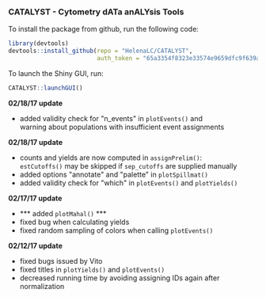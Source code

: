 ### CATALYST - Cytometry dATa anALYsis Tools

To install the package from github, run the following code:

```r
library(devtools)
devtools::install_github(repo = "HelenaLC/CATALYST", 
                         auth_token = "65a3354f8323e33574e9659dfc9f639a47149e47")
```

To launch the Shiny GUI, run:

```r
CATALYST::launchGUI()
```

**02/18/17 update**

- added validity check for "n_events" in `plotEvents()` and  
  warning about populations with insufficient event assignments

**02/18/17 update**

- counts and yields are now computed in `assignPrelim()`:  
  `estCutoffs()` may be skipped if `sep_cutoffs` are supplied manually
- added options "annotate" and "palette" in `plotSpillmat()`
- added validity check for "which" in `plotEvents()` and `plotYields()`

**02/17/17 update**

- *** added `plotMahal()` ***
- fixed bug when calculating yields
- fixed random sampling of colors when calling `plotEvents()`

**02/12/17 update**

- fixed bugs issued by Vito
- fixed titles in `plotYields()` and `plotEvents()`
- decreased running time by avoiding assigning IDs again after normalization
